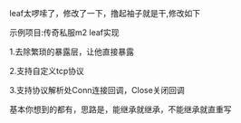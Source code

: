 leaf太啰嗦了，修改了一下，撸起袖子就是干,修改如下

示例项目:传奇私服m2 leaf实现

1.去除繁琐的暴露层，让他直接暴露

2.支持自定义tcp协议

3.支持协议解析处Conn连接回调，Close关闭回调

基本你想到的都有，思路是，能继承就继承，不能继承就直重写